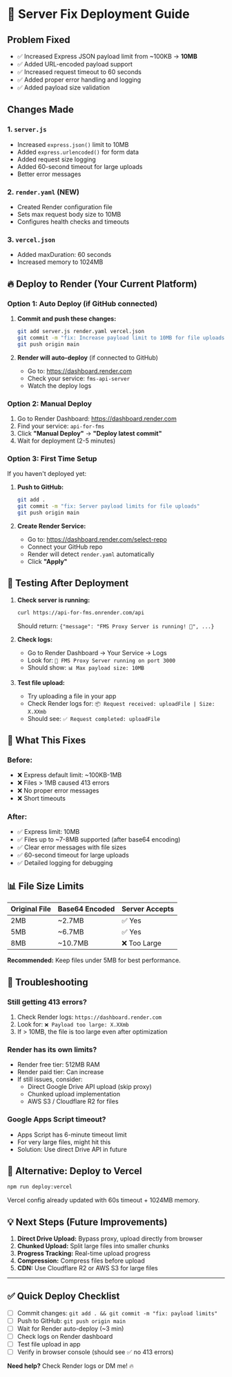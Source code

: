 # 🚀 Server Fix Deployment Guide

## Problem Fixed
- ✅ Increased Express JSON payload limit from ~100KB → **10MB**
- ✅ Added URL-encoded payload support
- ✅ Increased request timeout to 60 seconds
- ✅ Added proper error handling and logging
- ✅ Added payload size validation

## Changes Made

### 1. `server.js`
- Increased `express.json()` limit to 10MB
- Added `express.urlencoded()` for form data
- Added request size logging
- Added 60-second timeout for large uploads
- Better error messages

### 2. `render.yaml` (NEW)
- Created Render configuration file
- Sets max request body size to 10MB
- Configures health checks and timeouts

### 3. `vercel.json`
- Added maxDuration: 60 seconds
- Increased memory to 1024MB

## 🔥 Deploy to Render (Your Current Platform)

### Option 1: Auto Deploy (if GitHub connected)
1. **Commit and push these changes:**
   ```bash
   git add server.js render.yaml vercel.json
   git commit -m "fix: Increase payload limit to 10MB for file uploads"
   git push origin main
   ```

2. **Render will auto-deploy** (if connected to GitHub)
   - Go to: https://dashboard.render.com
   - Check your service: `fms-api-server`
   - Watch the deploy logs

### Option 2: Manual Deploy
1. Go to Render Dashboard: https://dashboard.render.com
2. Find your service: `api-for-fms`
3. Click **"Manual Deploy"** → **"Deploy latest commit"**
4. Wait for deployment (2-5 minutes)

### Option 3: First Time Setup
If you haven't deployed yet:

1. **Push to GitHub:**
   ```bash
   git add .
   git commit -m "fix: Server payload limits for file uploads"
   git push origin main
   ```

2. **Create Render Service:**
   - Go to: https://dashboard.render.com/select-repo
   - Connect your GitHub repo
   - Render will detect `render.yaml` automatically
   - Click **"Apply"**

## 🧪 Testing After Deployment

1. **Check server is running:**
   ```bash
   curl https://api-for-fms.onrender.com/api
   ```
   Should return: `{"message": "FMS Proxy Server is running! 🚀", ...}`

2. **Check logs:**
   - Go to Render Dashboard → Your Service → Logs
   - Look for: `🚀 FMS Proxy Server running on port 3000`
   - Should show: `📊 Max payload size: 10MB`

3. **Test file upload:**
   - Try uploading a file in your app
   - Check Render logs for: `📦 Request received: uploadFile | Size: X.XXmb`
   - Should see: `✅ Request completed: uploadFile`

## 🎯 What This Fixes

### Before:
- ❌ Express default limit: ~100KB-1MB
- ❌ Files > 1MB caused 413 errors
- ❌ No proper error messages
- ❌ Short timeouts

### After:
- ✅ Express limit: 10MB
- ✅ Files up to ~7-8MB supported (after base64 encoding)
- ✅ Clear error messages with file sizes
- ✅ 60-second timeout for large uploads
- ✅ Detailed logging for debugging

## 📊 File Size Limits

| Original File | Base64 Encoded | Server Accepts |
|---------------|----------------|----------------|
| 2MB           | ~2.7MB         | ✅ Yes         |
| 5MB           | ~6.7MB         | ✅ Yes         |
| 8MB           | ~10.7MB        | ❌ Too Large   |

**Recommended:** Keep files under 5MB for best performance.

## 🐛 Troubleshooting

### Still getting 413 errors?
1. Check Render logs: `https://dashboard.render.com`
2. Look for: `❌ Payload too large: X.XXmb`
3. If > 10MB, the file is too large even after optimization

### Render has its own limits?
- Render free tier: 512MB RAM
- Render paid tier: Can increase
- If still issues, consider:
  - Direct Google Drive API upload (skip proxy)
  - Chunked upload implementation
  - AWS S3 / Cloudflare R2 for files

### Google Apps Script timeout?
- Apps Script has 6-minute timeout limit
- For very large files, might hit this
- Solution: Use direct Drive API in future

## 🚀 Alternative: Deploy to Vercel

```bash
npm run deploy:vercel
```

Vercel config already updated with 60s timeout + 1024MB memory.

## 💡 Next Steps (Future Improvements)

1. **Direct Drive Upload:** Bypass proxy, upload directly from browser
2. **Chunked Upload:** Split large files into smaller chunks
3. **Progress Tracking:** Real-time upload progress
4. **Compression:** Compress files before upload
5. **CDN:** Use Cloudflare R2 or AWS S3 for large files

---

## ✅ Quick Deploy Checklist

- [ ] Commit changes: `git add . && git commit -m "fix: payload limits"`
- [ ] Push to GitHub: `git push origin main`
- [ ] Wait for Render auto-deploy (~3 min)
- [ ] Check logs on Render dashboard
- [ ] Test file upload in app
- [ ] Verify in browser console (should see ✅ no 413 errors)

**Need help?** Check Render logs or DM me! 🔥

